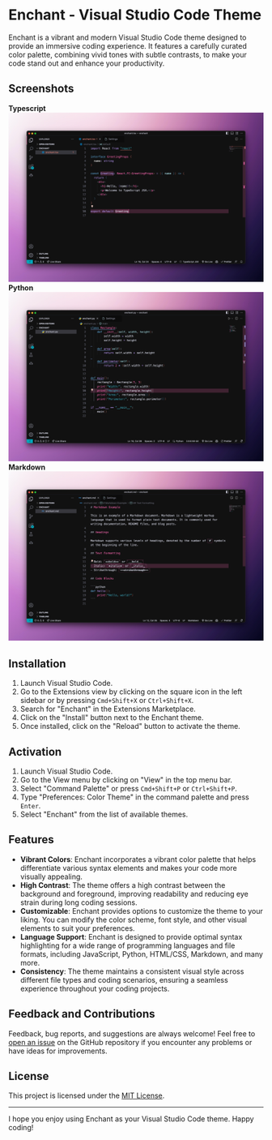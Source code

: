 # Enchant - Visual Studio Code Theme

Enchant is a vibrant and modern Visual Studio Code theme designed to provide an immersive coding experience. It features a carefully curated color palette, combining vivid tones with subtle contrasts, to make your code stand out and enhance your productivity.

## Screenshots
**Typescript**
![Typescript](https://raw.githubusercontent.com/Ansub/enchant/main/images/screenshots/typescript.png)
**Python**
![Python](https://raw.githubusercontent.com/Ansub/enchant/main/images/screenshots/python.png)
**Markdown**
![Markdown](https://raw.githubusercontent.com/Ansub/enchant/main/images/screenshots/markdown.png)

## Installation

1. Launch Visual Studio Code.
2. Go to the Extensions view by clicking on the square icon in the left sidebar or by pressing `Cmd+Shift+X` or `Ctrl+Shift+X`.
3. Search for "Enchant" in the Extensions Marketplace.
4. Click on the "Install" button next to the Enchant theme.
5. Once installed, click on the "Reload" button to activate the theme.

## Activation

1. Launch Visual Studio Code.
2. Go to the View menu by clicking on "View" in the top menu bar.
3. Select "Command Palette" or press `Cmd+Shift+P` or `Ctrl+Shift+P`.
4. Type "Preferences: Color Theme" in the command palette and press `Enter`.
5. Select "Enchant" from the list of available themes.

## Features

- **Vibrant Colors**: Enchant incorporates a vibrant color palette that helps differentiate various syntax elements and makes your code more visually appealing.
- **High Contrast**: The theme offers a high contrast between the background and foreground, improving readability and reducing eye strain during long coding sessions.
- **Customizable**: Enchant provides options to customize the theme to your liking. You can modify the color scheme, font style, and other visual elements to suit your preferences.
- **Language Support**: Enchant is designed to provide optimal syntax highlighting for a wide range of programming languages and file formats, including JavaScript, Python, HTML/CSS, Markdown, and many more.
- **Consistency**: The theme maintains a consistent visual style across different file types and coding scenarios, ensuring a seamless experience throughout your coding projects.

## Feedback and Contributions

Feedback, bug reports, and suggestions are always welcome! Feel free to [open an issue](https://github.com/ansub/enchant/issues) on the GitHub repository if you encounter any problems or have ideas for improvements.

## License

This project is licensed under the [MIT License](LICENSE).

---

I hope you enjoy using Enchant as your Visual Studio Code theme. Happy coding!
